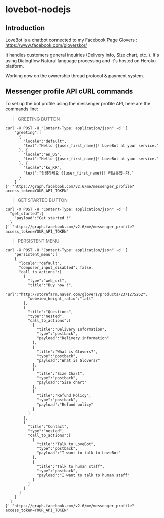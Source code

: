 # lovebot-nodejs

## Introduction

LoveBot is a chatbot connected to my Facebook Page Glovers : https://www.facebook.com/gloverskor/

It handles customers general inquiries (Delivery info, Size chart, etc..).
It's using Dialogflow Natural language processing and it's hosted on Heroku platform.

Working now on the ownership thread protocol & payment system.

## Messenger profile API cURL commands

To set up the bot profile using the messenger profile API, here are the commands line:


> GREETING BUTTON

```
curl -X POST -H "Content-Type: application/json" -d '{
    "greeting":[
      {
        "locale":"default",
        "text":"Hello {{user_first_name}}! LoveBot at your service."
      }, {
        "locale":"en_US",
        "text":"Hello {{user_first_name}}! LoveBot at your service."
      }, {
        "locale":"ko_KR",
        "text":"안녕하세요 {{user_first_name}}! 러브봇입니다."
      }
    ]
}' "https://graph.facebook.com/v2.6/me/messenger_profile?access_token=YOUR_API_TOKEN"
```

> GET STARTED BUTTON 

```
curl -X POST -H "Content-Type: application/json" -d '{
  "get_started":{
    "payload":"Get started !"
  }
}' "https://graph.facebook.com/v2.6/me/messenger_profile?access_token=YOUR_API_TOKEN"
```

> PERSISTENT MENU 

```
curl -X POST -H "Content-Type: application/json" -d '{
    "persistent_menu":[
    {
      "locale":"default",
      "composer_input_disabled": false,
      "call_to_actions":[
        {
          "type":"web_url",
          "title":"Buy now !",
          "url":"http://storefarm.naver.com/glovers/products/2371275262",
          "webview_height_ratio":"tall"
        },
        {
          "title":"Questions",
          "type":"nested",
          "call_to_actions":[
            {
              "title":"Delivery Information",
              "type":"postback",
              "payload":"Delivery information"
            },
            {
              "title":"What is Glovers?",
              "type":"postback",
              "payload":"What is Glovers?"
            },
            {
              "title":"Size Chart",
              "type":"postback",
              "payload":"Size chart"
            },
            {
              "title":"Refund Policy",
              "type":"postback",
              "payload":"Refund policy"
            }
          ]
        },
        {
          "title":"Contact",
          "type":"nested",
          "call_to_actions":[
            {
              "title":"Talk to LoveBot",
              "type":"postback",
              "payload":"I want to talk to LoveBot"
            },
            {
              "title":"Talk to human staff",
              "type":"postback",
              "payload":"I want to talk to human staff"
            }
          ]
        }
      ]
    }
  ]
}' "https://graph.facebook.com/v2.6/me/messenger_profile?access_token=YOUR_API_TOKEN"
```







